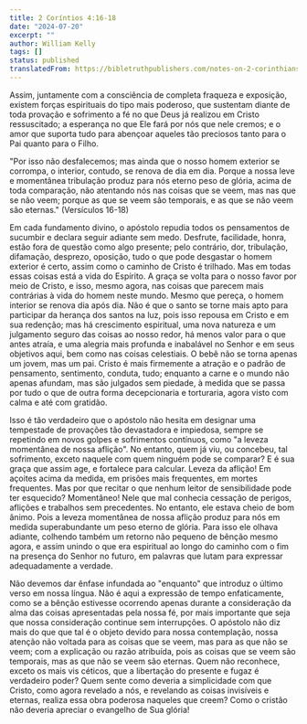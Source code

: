 ```yaml
---
title: 2 Coríntios 4:16-18
date: "2024-07-20"
excerpt: ""
author: William Kelly
tags: []
status: published
translatedFrom: https://bibletruthpublishers.com/notes-on-2-corinthians-4-16-18/william-kelly-wk/w-kelly/lac143199-lub-16163-5
---
```


Assim, juntamente com a consciência de completa fraqueza e exposição,
existem forças espirituais do tipo mais poderoso, que sustentam diante
de toda provação e sofrimento a fé no que Deus já realizou em Cristo
ressuscitado; a esperança no que Ele fará por nós que nele cremos; e o
amor que suporta tudo para abençoar aqueles tão preciosos tanto para o
Pai quanto para o Filho.

\"Por isso não desfalecemos; mas ainda que o nosso homem exterior se
corrompa, o interior, contudo, se renova de dia em dia. Porque a nossa
leve e momentânea tribulação produz para nós eterno peso de glória,
acima de toda comparação, não atentando nós nas coisas que se veem, mas
nas que se não veem; porque as que se veem são temporais, e as que se
não veem são eternas.\" (Versículos 16-18)

Em cada fundamento divino, o apóstolo repudia todos os pensamentos de
sucumbir e declara seguir adiante sem medo. Desfrute, facilidade, honra,
estão fora de questão como algo presente; pelo contrário, dor,
tribulação, difamação, desprezo, oposição, tudo o que pode desgastar o
homem exterior é certo, assim como o caminho de Cristo é trilhado. Mas
em todas essas coisas está a vida do Espírito. A graça se volta para o
nosso favor por meio de Cristo, e isso, mesmo agora, nas coisas que
parecem mais contrárias à vida do homem neste mundo. Mesmo que pereça, o
homem interior se renova dia após dia. Não é que o santo se torne mais
apto para participar da herança dos santos na luz, pois isso repousa em
Cristo e em sua redenção; mas há crescimento espiritual, uma nova
natureza e um julgamento seguro das coisas ao nosso redor, há menos
valor para o que antes atraía, e uma alegria mais profunda e inabalável
no Senhor e em seus objetivos aqui, bem como nas coisas celestiais. O
bebê não se torna apenas um jovem, mas um pai. Cristo é mais firmemente
a atração e o padrão de pensamento, sentimento, conduta, tudo; enquanto
a carne e o mundo não apenas afundam, mas são julgados sem piedade, à
medida que se passa por tudo o que de outra forma decepcionaria e
torturaria, agora visto com calma e até com gratidão.

Isso é tão verdadeiro que o apóstolo não hesita em designar uma
tempestade de provações tão devastadora e impiedosa, sempre se repetindo
em novos golpes e sofrimentos contínuos, como \"a leveza momentânea de
nossa aflição\". No entanto, quem já viu, ou concebeu, tal sofrimento,
exceto naquele com quem ninguém pode se comparar? E é sua graça que
assim age, e fortalece para calcular. Leveza da aflição! Em açoites
acima da medida, em prisões mais frequentes, em mortes frequentes. Mas
por que recitar o que nenhum leitor de sensibilidade pode ter esquecido?
Momentâneo! Nele que mal conhecia cessação de perigos, aflições e
trabalhos sem precedentes. No entanto, ele estava cheio de bom ânimo.
Pois a leveza momentânea de nossa aflição produz para nós em medida
superabundante um peso eterno de glória. Para isso ele olhava adiante,
colhendo também um retorno não pequeno de bênção mesmo agora, e assim
unindo o que era espiritual ao longo do caminho com o fim na presença do
Senhor no futuro, em palavras que lutam para expressar adequadamente a
verdade.

Não devemos dar ênfase infundada ao \"enquanto\" que introduz o último
verso em nossa língua. Não é aqui a expressão de tempo enfaticamente,
como se a bênção estivesse ocorrendo apenas durante a consideração da
alma das coisas apresentadas pela nossa fé, por mais importante que seja
que nossa consideração continue sem interrupções. O apóstolo não diz
mais do que que tal é o objeto devido para nossa contemplação, nossa
atenção não voltada para as coisas que se veem, mas para as que não se
veem; com a explicação ou razão atribuída, pois as coisas que se veem
são temporais, mas as que não se veem são eternas. Quem não reconhece,
exceto os mais vis céticos, que a libertação do presente e fugaz é
verdadeiro poder? Quem sente como deveria a simplicidade com que Cristo,
como agora revelado a nós, e revelando as coisas invisíveis e eternas,
realiza essa obra poderosa naqueles que creem? Como o cristão não
deveria apreciar o evangelho de Sua glória!
